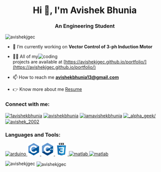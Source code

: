  <h1 align="center">Hi 👋, I'm Avishek Bhunia</h1>
<h3 align="center">An Engineering Student</h3>

<p align="left"> <img src="https://komarev.com/ghpvc/?username=avishekjgec&label=Profile%20views&color=0e75b6&style=flat" alt="avishekjgec" /> </p>

- 🔭 I’m currently working on **Vector Control of 3-ph Induction Motor**
 <img align="right" alt="coding" width="400" src="https://user-images.githubusercontent.com/55389276/140866485-8fb1c876-9a8f-4d6a-98dc-08c4981eaf70.gif">



- 👨‍💻 All of my projects are available at [https://avishekjgec.github.io/portfolio/](https://avishekjgec.github.io/portfolio/)

- 📫 How to reach me **avishekbhunia13@gmail.com**

- 👉 Know more about me [Resume](https://drive.google.com/file/d/1XZkbFmEBsCPxWsuW0N3kesZt6AC9R6Om/view)

<h3 align="left">Connect with me:</h3>
<p align="left">
<a href="https://twitter.com/1avishekbhunia" target="blank"><img align="center" src="https://raw.githubusercontent.com/rahuldkjain/github-profile-readme-generator/master/src/images/icons/Social/twitter.svg" alt="1avishekbhunia" height="30" width="40" /></a>
<a href="https://linkedin.com/in/avishekbhunia" target="blank"><img align="center" src="https://raw.githubusercontent.com/rahuldkjain/github-profile-readme-generator/master/src/images/icons/Social/linked-in-alt.svg" alt="avishekbhunia" height="30" width="40" /></a>
<a href="https://fb.com/iamavishekbhunia" target="blank"><img align="center" src="https://raw.githubusercontent.com/rahuldkjain/github-profile-readme-generator/master/src/images/icons/Social/facebook.svg" alt="iamavishekbhunia" height="30" width="40" /></a>
<a href="https://instagram.com/_alpha_geek/" target="blank"><img align="center" src="https://raw.githubusercontent.com/rahuldkjain/github-profile-readme-generator/master/src/images/icons/Social/instagram.svg" alt="_alpha_geek/" height="30" width="40" /></a>
<a href="https://www.codechef.com/users/avishek_2002" target="blank"><img align="center" src="https://cdn.jsdelivr.net/npm/simple-icons@3.1.0/icons/codechef.svg" alt="avishek_2002" height="30" width="40" /></a>
</p>

<h3 align="left">Languages and Tools:</h3>
<p align="left"> <a href="https://www.arduino.cc/" target="_blank" rel="noreferrer"> <img src="https://cdn.worldvectorlogo.com/logos/arduino-1.svg" alt="arduino" width="40" height="40"/> </a> <a href="https://www.cprogramming.com/" target="_blank" rel="noreferrer"> <img src="https://raw.githubusercontent.com/devicons/devicon/master/icons/c/c-original.svg" alt="c" width="40" height="40"/> </a> <a href="https://www.w3schools.com/cpp/" target="_blank" rel="noreferrer"> <img src="https://raw.githubusercontent.com/devicons/devicon/master/icons/cplusplus/cplusplus-original.svg" alt="cplusplus" width="40" height="40"/> </a> <a href="https://www.w3schools.com/css/" target="_blank" rel="noreferrer"> <img src="https://raw.githubusercontent.com/devicons/devicon/master/icons/css3/css3-original-wordmark.svg" alt="css3" width="40" height="40"/> </a><a href="https://www.mathworks.com/" target="_blank" rel="noreferrer"> <img src="https://upload.wikimedia.org/wikipedia/commons/2/21/Matlab_Logo.png" alt="matlab" width="40" height="40"/> </a> <a href="https://www.mathworks.com/" target="_blank" rel="noreferrer"> <img src="https://upload.wikimedia.org/wikipedia/commons/2/21/Matlab_Logo.png" alt="matlab" width="40" height="40"/> </a>
</p>

<p><img align="left" src="https://github-readme-stats.vercel.app/api/top-langs?username=avishekjgec&show_icons=true&locale=en&layout=compact" alt="avishekjgec" /></p>

<p>&nbsp;<img align="center" src="https://github-readme-stats.vercel.app/api?username=avishekjgec&show_icons=true&locale=en" alt="avishekjgec" /></p>


